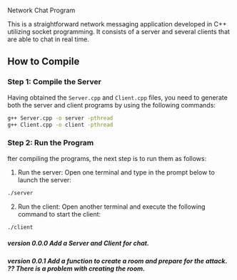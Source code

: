 Network Chat Program

This is a straightforward network messaging application developed in C++ utilizing socket programming. It consists of a server and several clients that are able to chat in real time.

## How to Compile

### Step 1: Compile the Server

Having obtained the `Server.cpp` and `Client.cpp` files, you need to generate both the server and client programs by using the following commands:
```bash
g++ Server.cpp -o server -pthread
g++ Client.cpp -o client -pthread
```
### Step 2: Run the Program

fter compiling the programs, the next step is to run them as follows: 
  1. Run the server: Open one terminal and type in the prompt below to launch the server:
```bash
./server
```
  2. Run the client: Open another terminal and execute the following command to start the client:
```bash
./client
```
##### version 0.0.0 Add a Server and Client for chat.
##### version 0.0.1 Add a function to create a room and prepare for the attack. ?? There is a problem with creating the room.
